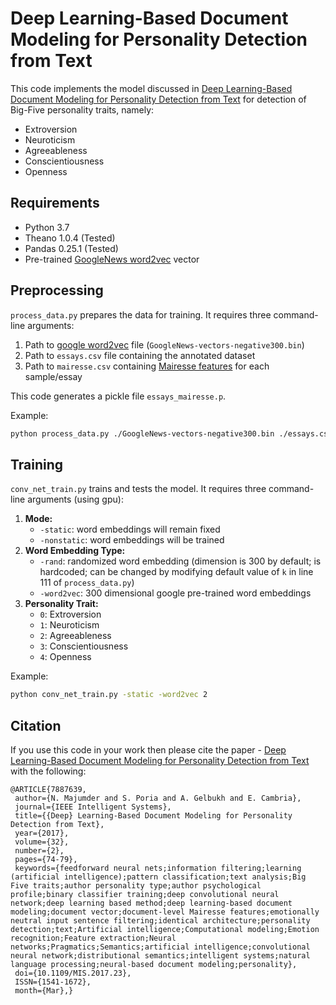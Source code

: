 # Deep Learning-Based Document Modeling for Personality Detection from Text

This code implements the model discussed in [Deep Learning-Based Document Modeling for Personality Detection from Text](http://sentic.net/deep-learning-based-personality-detection.pdf) for detection of Big-Five personality traits, namely:

-   Extroversion
-   Neuroticism
-   Agreeableness
-   Conscientiousness
-   Openness


## Requirements

-   Python 3.7
-   Theano 1.0.4 (Tested)
-   Pandas 0.25.1 (Tested)
-   Pre-trained [GoogleNews word2vec](https://drive.google.com/file/d/0B7XkCwpI5KDYNlNUTTlSS21pQmM/edit) vector


## Preprocessing

`process_data.py` prepares the data for training. It requires three command-line arguments:

1.  Path to [google word2vec](https://drive.google.com/file/d/0B7XkCwpI5KDYNlNUTTlSS21pQmM/edit) file (`GoogleNews-vectors-negative300.bin`)
2.  Path to `essays.csv` file containing the annotated dataset
3.  Path to `mairesse.csv` containing [Mairesse features](http://farm2.user.srcf.net/research/personality/recognizer.html) for each sample/essay

This code generates a pickle file `essays_mairesse.p`.

Example:

```sh
python process_data.py ./GoogleNews-vectors-negative300.bin ./essays.csv ./mairesse.csv
```


## Training

`conv_net_train.py` trains and tests the model. It requires three command-line arguments (using gpu):

1.  **Mode:**
    -   `-static`: word embeddings will remain fixed
    -   `-nonstatic`: word embeddings will be trained
2.  **Word Embedding Type:**
    -   `-rand`: randomized word embedding (dimension is 300 by default; is hardcoded; can be changed by modifying default value of `k` in line 111 of `process_data.py`)
    -   `-word2vec`: 300 dimensional google pre-trained word embeddings
3.  **Personality Trait:**
    -   `0`: Extroversion
    -   `1`: Neuroticism
    -   `2`: Agreeableness
    -   `3`: Conscientiousness
    -   `4`: Openness

Example:

```sh
python conv_net_train.py -static -word2vec 2
```


## Citation

If you use this code in your work then please cite the paper - [Deep Learning-Based Document Modeling for Personality Detection from Text](http://sentic.net/deep-learning-based-personality-detection.pdf) with the following:

```
@ARTICLE{7887639, 
 author={N. Majumder and S. Poria and A. Gelbukh and E. Cambria}, 
 journal={IEEE Intelligent Systems}, 
 title={{Deep} Learning-Based Document Modeling for Personality Detection from Text}, 
 year={2017}, 
 volume={32}, 
 number={2}, 
 pages={74-79}, 
 keywords={feedforward neural nets;information filtering;learning (artificial intelligence);pattern classification;text analysis;Big Five traits;author personality type;author psychological profile;binary classifier training;deep convolutional neural network;deep learning based method;deep learning-based document modeling;document vector;document-level Mairesse features;emotionally neutral input sentence filtering;identical architecture;personality detection;text;Artificial intelligence;Computational modeling;Emotion recognition;Feature extraction;Neural networks;Pragmatics;Semantics;artificial intelligence;convolutional neural network;distributional semantics;intelligent systems;natural language processing;neural-based document modeling;personality}, 
 doi={10.1109/MIS.2017.23}, 
 ISSN={1541-1672}, 
 month={Mar},}
```
